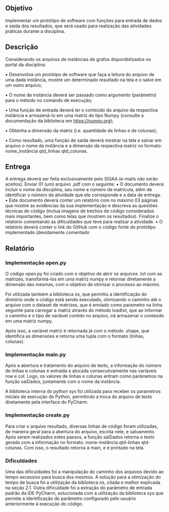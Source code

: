 ## Objetivo

Implementar um protótipo de software com funções para entrada de dados e saída dos
resultados, que será usado para realização das atividades práticas durante a disciplina.

## Descrição

Considerando os arquivos de instâncias de grafos disponibilizados no portal da disciplina:

▪ Desenvolva um protótipo de software que faça a leitura do arquivo de uma dada instância,
  mostre um determinado resultado na tela e o salve em um outro arquivo;

▪ O nome da instância deverá ser passado como argumento (parâmetro) para o método no
  comando de execução;

▪ Uma função de entrada deverá ler o conteúdo do arquivo da respectiva instância e armazená-lo
  em uma matriz do tipo Numpy (consulte a documentação da biblioteca em https://numpy.org);

▪ Obtenha a dimensão da matriz (i.e. quantidade de linhas e de colunas);

▪ Como resultado, uma função de saída deverá mostrar na tela e salvar em arquivo o nome da
  instância e a dimensão da respectiva matriz no formato: nome_instância qtd_linhas qtd_colunas.
  
## Entrega 

A entrega deverá ser feita exclusivamente pelo SIGAA (e-mails não serão aceitos). Enviar 01
(um) arquivo .pdf com o seguinte:
▪ O documento deverá incluir o nome da disciplina, seu nome e número de matrícula, além de
identificar o número da atividade que ele corresponde e a data de entrega.
▪ Este documento deverá conter um relatório com no máximo 03 páginas que mostre as
evidências da sua implementação e descreva as questões técnicas do código (inclua imagens de
trechos de código considerados mais importantes, bem como telas que mostrem os resultados).
Finalize o relatório comentando as dificuldades que teve para realizar a atividade.
▪ O relatório deverá conter o link do GitHub com o código fonte do protótipo implementado
(devidamente comentado

## Relatório

### Implementação open.py

O código open.py foi criado com o objetivo de abrir os arquivos .txt com as matrizes, transformá-los em uma matriz numpy e retornar diretamente a dimensão das mesmas, com o objetivo de otimizar o processo ao máximo.

Foi utilizada também a biblioteca os, que permitiu a identificação do diretório onde o código está sendo executado, otimizando o caminho até o arquivo com o dataset de matrizes, que é enviado como parametro na linha seguinte para carregar a matriz através do método loadtxt, que ao informar o caminho e o tipo de variável contido no arquivo, irá armazenar o conteúdo em uma matriz numpy.

Após isso, a variável matriz é retornada já com o método .shape, que identifica as dimensões e retorna uma tupla com o formato (linhas, colunas).

### Implementação main.py

Após a abertura e tratamento do arquivo de texto, a informação do número de linhas e colunas é extraída e alocada consecutivamente nas variáveis row e col. Logo, os valores de linhas e colunas entram como parâmetros na função saiDados, juntamente com o nome da instância.

A biblioteca interna do python sys foi utilizada para receber os parametros iniciais de execução do Python, permitindo a troca do arquivo de texto diretamente pela interface do PyCharm.

### Implementação create.py

Para criar o arquivo resultado, diversas linhas de código foram utilizadas, de maneira geral para a abertura do arquivo, escrita nele, e salvamento. Após serem realizados estes passos, a função saiDados retorna o texto gerado com a informação no formato: nome-instância qtd-linhas qtd-colunas. Com isso, o resultado retorna à main, e é printado na tela.

### Dificuldades

Uma das dificuldades foi a manipulação do caminho dos arquivos devido ao tempo excessivo para busca dos mesmos. A solução para a otimização do tempo de busca foi a utilização da biblioteca os, citada e melhor explicada na seção 2.1. Outra dificuldade foi a extração do parâmetro de entrada padrão da IDE PyCharm, solucionada com a utilização da biblioteca sys que permite a identificação do parâmetro configurado pelo usuário anteriormente à execução do código.
